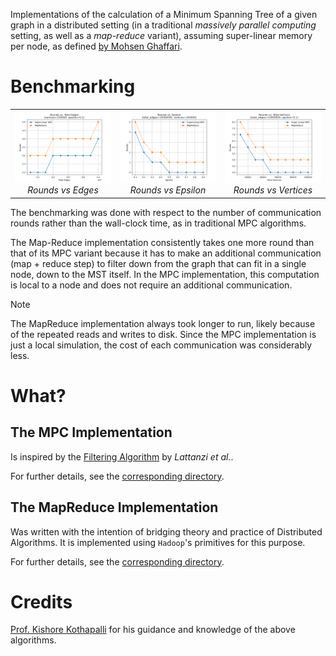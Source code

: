 Implementations of the calculation of a Minimum Spanning Tree of a given graph in a distributed setting (in a traditional _massively parallel computing_ setting, as well as a _map-reduce_ variant), assuming super-linear memory per node, as defined [by Mohsen Ghaffari](https://people.csail.mit.edu/ghaffari/MPA19/Notes/MPA.pdf).

# Benchmarking

<table>
  <tr>
    <td style="text-align: center; vertical-align: top; width: 33%;">
      <img src="./static/rounds_vs_edges.png" alt="Rounds vs Edges" style="max-width: 100%; height: auto;">
      <br><em>Rounds vs Edges</em>
    </td>
    <td style="text-align: center; vertical-align: top; width: 33%;">
      <img src="./static/rounds_vs_epsilon.png" alt="Rounds vs Epsilon" style="max-width: 100%; height: auto;">
      <br><em>Rounds vs Epsilon</em>
    </td>
    <td style="text-align: center; vertical-align: top; width: 33%;">
      <img src="./static/rounds_vs_vertices.png" alt="Rounds vs Vertices" style="max-width: 100%; height: auto;">
      <br><em>Rounds vs Vertices</em>
    </td>
  </tr>
</table>

The benchmarking was done with respect to the number of communication rounds rather than the wall-clock time, as in traditional MPC algorithms.

The Map-Reduce implementation consistently takes one more round than that of its MPC variant because it has to make an additional communication (map + reduce step) to filter down from the graph that can fit in a single node, down to the MST itself. In the MPC implementation, this computation is local to a node and does not require an additional communication.

> [!NOTE]  
> The MapReduce implementation always took longer to run, likely because of the repeated reads and writes to disk. Since the MPC implementation is just a local simulation, the cost of each communication was considerably less.

# What?

## The MPC Implementation

Is inspired by the [Filtering Algorithm](./mpc/docs/spaa11-matchings.pdf) by _Lattanzi et al._.

For further details, see the [corresponding directory](./mpc/).

## The MapReduce Implementation

Was written with the intention of bridging theory and practice of Distributed Algorithms. It is implemented using `Hadoop`'s primitives for this purpose.

For further details, see the [corresponding directory](./map-reduce/).

# Credits

[Prof. Kishore Kothapalli](https://scholar.google.com/citations?user=fKTjFPIAAAAJ&hl=en) for his guidance and knowledge of the above algorithms.
